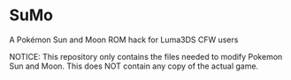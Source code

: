 # SuMo
A Pokémon Sun and Moon ROM hack for Luma3DS CFW users

NOTICE: This repository only contains the files needed to modify Pokemon Sun and Moon. This does NOT contain any copy of the actual game.
